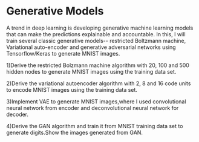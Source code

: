 # Generative Models

A trend in deep learning is developing generative machine learning models that can make the predictions explainable and accountable. In this, I will train several classic generative models-- restricted Boltzmann machine, Variational auto-encoder and generative adversarial networks using Tensorflow/Keras to generate MNIST images.

   1)Derive the restricted Bolzmann machine algorithm with 20, 100 and 500 hidden nodes to generate MNIST images using the training data set.
   
   2)Derive the variational autoencoder algorithm with 2, 8 and 16 code units to encode MNIST images using the training data set.
   
   3)Implement VAE to generate MNIST images,where I used convolutional neural network from encoder and deconvolutional neural network for decoder.
   
   4)Derive the GAN algorithm and train it from MNIST training data set to generate digits.Show the images generated from GAN.
